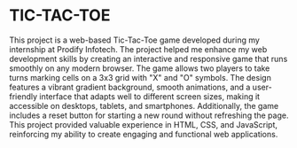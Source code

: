 # TIC-TAC-TOE
This project is a web-based Tic-Tac-Toe game developed during my internship at Prodify Infotech. The project helped me enhance my web development skills by creating an interactive and responsive game that runs smoothly on any modern browser. The game allows two players to take turns marking cells on a 3x3 grid with "X" and "O" symbols. The design features a vibrant gradient background, smooth animations, and a user-friendly interface that adapts well to different screen sizes, making it accessible on desktops, tablets, and smartphones. Additionally, the game includes a reset button for starting a new round without refreshing the page. This project provided valuable experience in HTML, CSS, and JavaScript, reinforcing my ability to create engaging and functional web applications.
